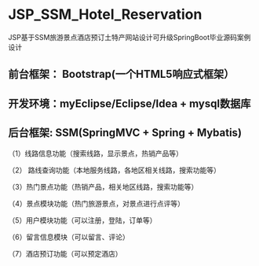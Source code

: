 # JSP_SSM_Hotel_Reservation
JSP基于SSM旅游景点酒店预订土特产网站设计可升级SpringBoot毕业源码案例设计

## 前台框架： Bootstrap(一个HTML5响应式框架）
## 开发环境：myEclipse/Eclipse/Idea + mysql数据库
## 后台框架: SSM(SpringMVC + Spring + Mybatis)

（1）线路信息功能（搜索线路，显示景点，热销产品等）

（2） 路线查询功能（本地服务线路，各地区相关线路，搜索功能等）

（3）热门景点功能（热销产品，相关地区线路，搜索功能等）

（4）景点模块功能（热门旅游景点，对景点进行点评等）

（5）用户模块功能（可以注册，登陆，订单等）

（6）留言信息模块（可以留言、评论）

（7）酒店预订功能（可以预定酒店） 
